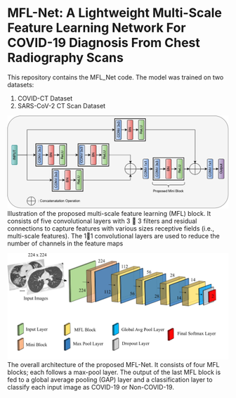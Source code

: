 # MFL-Net: A Lightweight Multi-Scale Feature Learning Network For COVID-19 Diagnosis From Chest Radiography Scans
This repository contains the MFL_Net code. The model was trained on two datasets:<br/>
1) COVID-CT Dataset<br/>
2) SARS-CoV-2 CT Scan Dataset<br/>

![IMG](./Img/mfl-final.jpg)
Illustration of the proposed multi-scale feature learning (MFL) block. It consists of five convolutional layers with 3  3 filters and residual
connections to capture features with various sizes receptive fields (i.e., multi-scale features). The 11 convolutional layers are used to reduce the
number of channels in the feature maps

![IMG](./Img/model-final.jpg)
The overall architecture of the proposed MFL-Net. It consists of four MFL blocks; each follows a max-pool layer. The output of the last MFL
block is fed to a global average pooling (GAP) layer and a classification layer to classify each input image as COVID-19 or Non-COVID-19.
